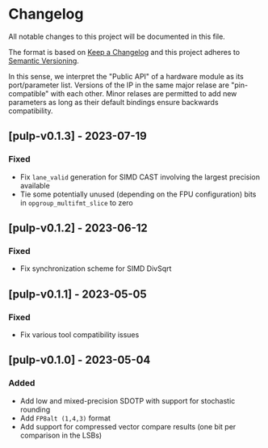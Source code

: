 # Changelog

All notable changes to this project will be documented in this file.

The format is based on [Keep a Changelog](http://keepachangelog.com/en/1.0.0/) and this project adheres to [Semantic Versioning](http://semver.org/spec/v2.0.0.html).

In this sense, we interpret the "Public API" of a hardware module as its port/parameter list.
Versions of the IP in the same major relase are "pin-compatible" with each other. Minor relases are permitted to add new parameters as long as their default bindings ensure backwards compatibility.

## [pulp-v0.1.3] - 2023-07-19

### Fixed
- Fix `lane_valid` generation for SIMD CAST involving the largest precision available
- Tie some potentially unused (depending on the FPU configuration) bits in `opgroup_multifmt_slice` to zero

## [pulp-v0.1.2] - 2023-06-12

### Fixed
- Fix synchronization scheme for SIMD DivSqrt

## [pulp-v0.1.1] - 2023-05-05

### Fixed
- Fix various tool compatibility issues

## [pulp-v0.1.0] - 2023-05-04

### Added
- Add low and mixed-precision SDOTP with support for stochastic rounding
- Add `FP8alt (1,4,3)` format
- Add support for compressed vector compare results (one bit per comparison in the LSBs)
